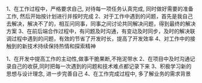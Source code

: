 1、在工作过程中，严格要求自己, 对待每一项任务认真完成, 同时做好需要的准备工作, 然后开始按计划进行并按时完成
2、对于工作中遇到的问题，首先是我自己去解决，解决不了的，相互问同事，同事之间讨论共同解决问题，得到最终的解决方案
3、在前后端合作过程中，有问题及时沟通，有变动及时同步，及时的解决联调过程中遇到的问题，有效的节省了开发时长，提高了开发效率
4、对工作中的接触到的新技术持续保持热情和探索精神


1、在开发中提高工作的主动性,做事干脆果断,不拖泥带水
2、在项目中及时沟通记录自己的收获,同时把每一次遇到的问题和技术难点都记录下来
3、积极学习新的思想与设计理念,  进一步完善自己
4、在工作完成过程中, 多了解业务的需求背景
